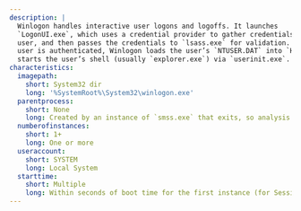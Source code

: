 ```yaml
---
description: |
  Winlogon handles interactive user logons and logoffs. It launches
  `LogonUI.exe`, which uses a credential provider to gather credentials from the
  user, and then passes the credentials to `lsass.exe` for validation. Once the
  user is authenticated, Winlogon loads the user’s `NTUSER.DAT` into `HKCU` and
  starts the user’s shell (usually `explorer.exe`) via `userinit.exe`.
characteristics:
  imagepath:
    short: System32 dir
    long: '%SystemRoot%\System32\winlogon.exe'
  parentprocess:
    short: None
    long: Created by an instance of `smss.exe` that exits, so analysis tools usually do not provide the parent process name
  numberofinstances:
    short: 1+
    long: One or more
  useraccount:
    short: SYSTEM
    long: Local System
  starttime:
    short: Multiple
    long: Within seconds of boot time for the first instance (for Session 1). Start times for additional instances occur as new sessions are created, typically through Remote Desktop or Fast User Switching logons.
---
```


